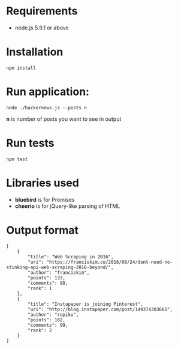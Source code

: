 Requirements
=============
- node.js 5.9.1 or above


Installation
=============

`npm install`


Run application:
=============

`node ./hackernews.js --posts n`

__n__ is number of posts you want to see in output


Run tests
=============
`npm test`


Libraries used
=============
- __bluebird__ is for Promises
- __cheerio__ is for jQuery-like parsing of HTML


Output format
=============
```
[
    {
        "title": "Web Scraping in 2016",
        "uri": "https://franciskim.co/2016/08/24/dont-need-no-stinking-api-web-scraping-2016-beyond/",
        "author": "franciskim",
        "points": 133,
        "comments": 80,
        "rank": 1
    },
    {
        "title": "Instapaper is joining Pinterest",
        "uri": "http://blog.instapaper.com/post/149374303661",
        "author": "ropiku",
        "points": 182,
        "comments": 99,
        "rank": 2
    }
]
```